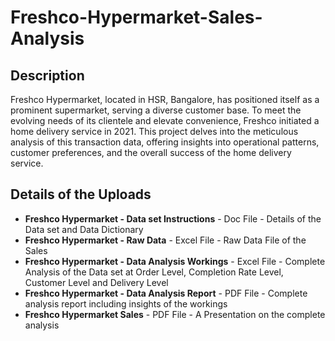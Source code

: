 # Freshco-Hypermarket-Sales-Analysis

## Description 

Freshco Hypermarket, located in HSR, Bangalore, has positioned itself as a prominent supermarket, serving a diverse customer base. To meet the evolving needs of its clientele and elevate convenience, Freshco initiated a home delivery service in 2021. This project delves into the meticulous analysis of this transaction data, offering insights into operational patterns, customer preferences, and the overall success of the home delivery service.


## Details of the Uploads

-  **Freshco Hypermarket - Data set Instructions** - Doc File - Details of the Data set and Data Dictionary
-  **Freshco Hypermarket - Raw Data** - Excel File - Raw Data File of the Sales
-  **Freshco Hypermarket - Data Analysis Workings** - Excel File - Complete Analysis of the Data set at Order Level, Completion Rate Level, Customer Level and Delivery Level
-  **Freshco Hypermarket - Data Analysis Report** - PDF File - Complete analysis report including insights of the workings
-  **Freshco Hypermarket Sales** - PDF File - A Presentation on the complete analysis 
